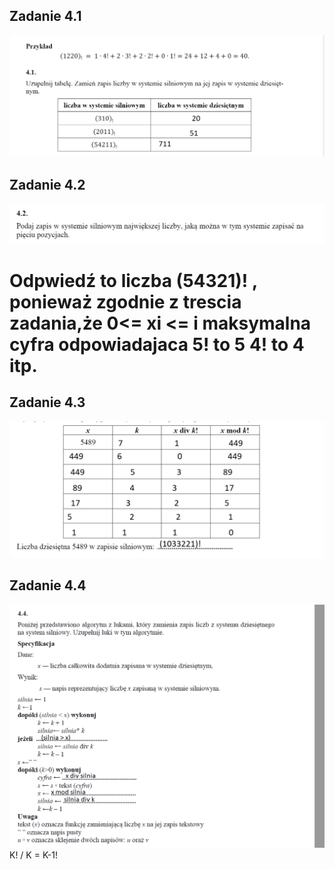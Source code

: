 ## Zadanie 4.1
![github-small](https://github.com/synonim789/Maturainf/blob/main/zdjecia/4.1.png)

## Zadanie 4.2
![github-small](https://github.com/synonim789/Maturainf/blob/main/zdjecia/4.2.png)
<h1>Odpwiedź to liczba (54321)! , ponieważ zgodnie z trescia zadania,że 0<= xi <= i maksymalna cyfra odpowiadajaca 5! to 5 4! to 4 itp.</h1>

## Zadanie 4.3
![github-small](https://github.com/synonim789/Maturainf/blob/main/zdjecia/4.3.png)

## Zadanie 4.4
![github-small](https://github.com/synonim789/Maturainf/blob/main/zdjecia/4.4.png)
K! / K = K-1!